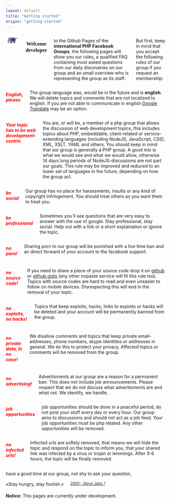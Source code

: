 ```yaml
---
layout: default
title: "Getting started"
origin: "getting-started"
---
```

<div class="row">
    <div class="large-12 columns" style="margin-top:8px">
        <div style="text-align:center"><img src="assets/img/php-elephant.jpg"></div>
        <h3 style="font-family:Audiowide;text-align:center">Welcome developer</h3>
        <p>to the Github Pages of the <strong>international PHP Facebook Groups</strong>,
        the following pages will show you our rules, a qualified FAQ containing
        most asked questions from our daily discoveries on our group and an small 
        overview who is representing the group as its staff.</p>
        <p>But first, keep in mind that you accept the following rules of our group if you request an membership:</p>
    </div>
</div>

<div class="row">
    <div class="large-12 columns">
        <h5 style="color:red"><i class="fa fa-circle-thin"></i> English, please.</h5>
        <p>
            The group language was, would be in the future and is <strong>english</strong>. We will delete topics and comments that are not localized to english. If you are not able to communicate in english <a href="http://translate.google.com">Google Translate</a> may be an option.
        </p>
    </div>
</div>

<div class="row">
    <div class="large-12 columns">
        <h5 style="color:red"><i class="fa fa-circle-thin"></i> Your topic has to be web development-centric</h5>
        <p>
            You are, or will be, a member of a php group that allows the discussion of web development topics,
            this includes topics about PHP, embeddable, client-related or service-extending languages (including NodeJS, JavaScript, CSS), XML, XSLT, YAML and others. You should keep in mind that our group is generally a PHP group. A good mix is what we would see and what we would allow, otherwise 14 days long periods of NodeJS-discussions are not part our goals. This rule may be improved and reduced to an lower set of languages in the future, depending on how the group act.
        </p>
    </div>
</div>

<div class="row">
    <div class="large-4 columns">
        <h5 style="color:red"><i class="fa fa-circle-thin"></i> be social</h5>
        <p>
            Our group has no place for harassments, insults or any kind of copyright infringement. You should treat others as you want them to treat you.
        </p>
    </div>
    <div class="large-4 columns">
        <h5 style="color:red"><i class="fa fa-circle-thin"></i> be professional</strong></h5>
        <p>
            Sometimes you`ll see questions that are very easy to answer with the use of google.
            Stay professional, stay social. Help out with a link or a short explaination or ignore the topic.
        </p>
    </div>
    <div class="large-4 columns">
        <h5 style="color:red"><i class="fa fa-circle-thin"></i> no porn!</h5>
        <p>
            Sharing porn to our group will be punished with a live time ban and an direct forward of your
            account to the facebook support.
        </p>
    </div>
</div>

<div class="row">
    <div class="large-4 columns">
        <h5 style="color:red"><i class="fa fa-circle-thin"></i> no source code!</h5>
        <p>
            If you need to share a piece of your source code drop it on <a href="http://github.com">github</a> or <a href="http://gist.github.com">github gists</a> (any other nopaste service will fit this rule too). Topics with source codes are hard to read and even uneasier to follow on mobile devices. Disrespecting this will end in the removal of your topic.
        </p>
    </div>
    <div class="large-4 columns">
        <h5 style="color:red"><i class="fa fa-circle-thin"></i> no exploits, no hacks!</h5>
        <p>
            Topics that keep exploits, hacks, links to exploits or hacks will be deleted and your account will be permanently banned from the group.
        </p>
    </div>
    <div class="large-4 columns">
        <h5 style="color:red"><i class="fa fa-circle-thin"></i> no private data, in no case!</h5>
        <p>
            We disallow comments and topics that keep private email-addresses, phone numbers, skype identities or addresses in general.
            We do this to protect your privacy. Affected topics or comments will be removed from the group. 
        </p>
    </div>
</div>

<div class="row">
    <div class="large-4 columns">
        <h5 style="color:red"><i class="fa fa-circle-thin"></i> no advertising!</h5>
        <p>
            Advertisments at our group are a reason for a permanent ban. This does not include job announcements. Please respect that we do not discuss what advertisments are and what not. We identify, we handle.
        </p>
    </div>
    <div class="large-4 columns">
        <h5 style="color:red"><i class="fa fa-circle-thin"></i> job opportunities</h5>
        <p>
            job opportunities should be done in a peaceful period, do not post your stuff every day or every hour. Our group aims to discussions and should not act as a job feed. Your job opportunities must be php related. Any other opportunities will be removed.
        </p>
    </div>
    <div class="large-4 columns">
        <h5 style="color:red"><i class="fa fa-circle-thin"></i> no infected urls!</h5>
        <p>
            Infected urls are softely removed, that means we will hide the topic and respond on the topic to inform you, that your shared link was infected by a virus or trojan or lemmings. After 3-6 hours, the topic will be finally removed.
        </p>
    </div>
</div>
<div class="row">
    <div class="large-12 columns" style="margin-top:16px; margin-bottom:16px; text-align:center;">
            have a good time at our group, not shy to ask your question,
    </div>
</div>
<div class="row">
    <div class="large-12 columns" style="margin-top:16px; margin-bottom:20px; text-align:center;">
            &laquo;Stay hungry, stay foolish.&raquo; <small><cite><a href="http://news.stanford.edu/news/2005/june15/jobs-061505.html">2005 - Steve Jobs &dagger;</a></cite></small>
    </div>
</div>

<div class="row">
    <div class="large-12 columns" style="margin-top:8px">
        <div data-alert class="alert-box success radius">
            <strong>Notice:</strong> This pages are currently under development.
        </div>
    </div>
</div>